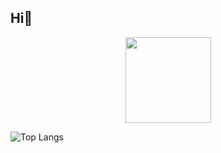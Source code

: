 ## Hi👋

<div align="center"> <img height="137px" src="https://github-readme-stats.vercel.app/api?username=Light-47&hide_title=true&hide_border=true&show_icons=trueline_height=21&text_color=000&icon_color=000&bg_color=0,ea6161,ffc64d,fffc4d,52fa5a&theme=graywhite" /> </div>

![Top Langs](https://github-readme-stats.vercel.app/api/top-langs/?username=Light-47&hide_progress=true)
